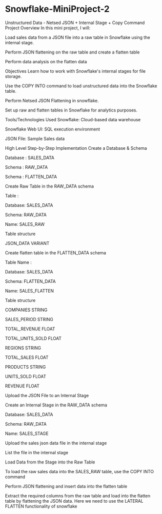 # Snowflake-MiniProject-2
Unstructured Data - Netsed JSON + Internal Stage + Copy Command 
Project Overview
In this mini project, I will:

Load sales data from a JSON file into a raw table in Snowflake using the internal stage.

Perform JSON flattening on the raw table and create a flatten table 

Perform data analysis on the flatten data

Objectives
Learn how to work with Snowflake's internal stages for file storage.

Use the COPY INTO command to load unstructured data into the Snowflake table.

Perform Netsed JSON Flattening in snowflake.

Set up raw and flatten tables in Snowflake for analytics purposes.

Tools/Technologies Used
Snowflake: Cloud-based data warehouse

Snowflake Web UI: SQL execution environment

JSON File: Sample Sales data

 

High Level Step-by-Step Implementation
Create a Database & Schema

Database : SALES_DATA

Schema : RAW_DATA

Schema : FLATTEN_DATA

Create Raw Table in the RAW_DATA schema

Table : 

Database: SALES_DATA

Schema: RAW_DATA

Name: SALES_RAW 

Table structure

JSON_DATA VARIANT

Create flatten table in the FLATTEN_DATA schema

Table Name : 

Database: SALES_DATA

Schema: FLATTEN_DATA

Name: SALES_FLATTEN 

Table structure

COMPANIES STRING

SALES_PERIOD STRING

TOTAL_REVENUE FLOAT

TOTAL_UNITS_SOLD FLOAT

REGIONS STRING

TOTAL_SALES FLOAT

PRODUCTS STRING

UNITS_SOLD FLOAT

REVENUE FLOAT



Upload the JSON File to an Internal Stage

Create an Internal Stage in the RAW_DATA schema

Database: SALES_DATA

Schema: RAW_DATA

Name: SALES_STAGE

Upload the sales json data file in the internal stage

List the file in the internal stage




Load Data from the Stage into the Raw Table

To load the raw sales data into the SALES_RAW table, use the COPY INTO command

 
Perform JSON flattening and insert data into the flatten table

Extract the required columns from the raw table and load into the flatten table by flattening the JSON data. Here we need to use the LATERAL FLATTEN functionality of snowflake

 

